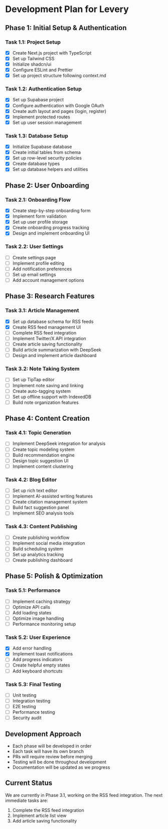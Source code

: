 # Development Plan for Levery

## Phase 1: Initial Setup & Authentication

### Task 1.1: Project Setup

- [x] Create Next.js project with TypeScript
- [x] Set up Tailwind CSS
- [x] Initialize shadcn/ui
- [x] Configure ESLint and Prettier
- [x] Set up project structure following context.md

### Task 1.2: Authentication Setup

- [x] Set up Supabase project
- [x] Configure authentication with Google OAuth
- [x] Create auth layout and pages (login, register)
- [x] Implement protected routes
- [x] Set up user session management

### Task 1.3: Database Setup

- [x] Initialize Supabase database
- [x] Create initial tables from schema
- [x] Set up row-level security policies
- [x] Create database types
- [x] Set up database helpers and utilities

## Phase 2: User Onboarding

### Task 2.1: Onboarding Flow

- [x] Create step-by-step onboarding form
- [x] Implement form validation
- [x] Set up user profile storage
- [x] Create onboarding progress tracking
- [x] Design and implement onboarding UI

### Task 2.2: User Settings

- [ ] Create settings page
- [ ] Implement profile editing
- [ ] Add notification preferences
- [ ] Set up email settings
- [ ] Add account management options

## Phase 3: Research Features

### Task 3.1: Article Management

- [x] Set up database schema for RSS feeds
- [x] Create RSS feed management UI
- [ ] Complete RSS feed integration
- [ ] Implement Twitter/X API integration
- [ ] Create article saving functionality
- [ ] Build article summarization with DeepSeek
- [ ] Design and implement article dashboard

### Task 3.2: Note Taking System

- [ ] Set up TipTap editor
- [ ] Implement note saving and linking
- [ ] Create auto-tagging system
- [ ] Set up offline support with IndexedDB
- [ ] Build note organization features

## Phase 4: Content Creation

### Task 4.1: Topic Generation

- [ ] Implement DeepSeek integration for analysis
- [ ] Create topic modeling system
- [ ] Build recommendation engine
- [ ] Design topic suggestion UI
- [ ] Implement content clustering

### Task 4.2: Blog Editor

- [ ] Set up rich text editor
- [ ] Implement AI-assisted writing features
- [ ] Create citation management system
- [ ] Build fact suggestion panel
- [ ] Implement SEO analysis tools

### Task 4.3: Content Publishing

- [ ] Create publishing workflow
- [ ] Implement social media integration
- [ ] Build scheduling system
- [ ] Set up analytics tracking
- [ ] Create publishing dashboard

## Phase 5: Polish & Optimization

### Task 5.1: Performance

- [ ] Implement caching strategy
- [ ] Optimize API calls
- [ ] Add loading states
- [ ] Optimize image handling
- [ ] Performance monitoring setup

### Task 5.2: User Experience

- [x] Add error handling
- [x] Implement toast notifications
- [ ] Add progress indicators
- [ ] Create helpful empty states
- [ ] Add keyboard shortcuts

### Task 5.3: Final Testing

- [ ] Unit testing
- [ ] Integration testing
- [ ] E2E testing
- [ ] Performance testing
- [ ] Security audit

## Development Approach

- Each phase will be developed in order
- Each task will have its own branch
- PRs will require review before merging
- Testing will be done throughout development
- Documentation will be updated as we progress

## Current Status
We are currently in Phase 3.1, working on the RSS feed integration. The next immediate tasks are:
1. Complete the RSS feed integration
2. Implement article list view
3. Add article saving functionality
